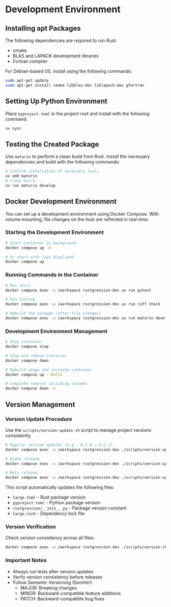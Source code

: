 # Development Environment

## Installing apt Packages

The following dependencies are required to run Rust:

- cmake
- BLAS and LAPACK development libraries
- Fortran compiler

For Debian-based OS, install using the following commands:

```bash
sudo apt-get update
sudo apt-get install cmake libblas-dev liblapack-dev gfortran
```

## Setting Up Python Environment

Place `pyproject.toml` in the project root and install with the following command:

```bash
uv sync
```

## Testing the Created Package

Use `maturin` to perform a clean build from Rust. Install the necessary dependencies and build with the following commands:

```bash
# Confirm installation of necessary tools
uv add maturin
# Clean build
uv run maturin develop
```

## Docker Development Environment

You can set up a development environment using Docker Compose. With volume mounting, file changes on the host are reflected in real-time.

### Starting the Development Environment

```bash
# Start container in background
docker compose up -d

# Or start with logs displayed
docker compose up
```

### Running Commands in the Container

```bash
# Run tests
docker compose exec -w /workspace rustgression-dev uv run pytest

# Run linting
docker compose exec -w /workspace rustgression-dev uv run ruff check

# Rebuild the package (after file changes)
docker compose exec -w /workspace rustgression-dev uv run maturin develop
```

### Development Environment Management

```bash
# Stop container
docker compose stop

# Stop and remove container
docker compose down

# Rebuild image and recreate container
docker compose up --build

# Complete removal including volumes
docker compose down -v
```

## Version Management

### Version Update Procedure

Use the `scripts/version-update.sh` script to manage project versions consistently.

```bash
# Regular version updates (e.g., 0.2.0 → 0.2.1)
docker compose exec -w /workspace rustgression-dev ./scripts/version-update.sh 0.2.1

# Alpha release
docker compose exec -w /workspace rustgression-dev ./scripts/version-update.sh 0.3.0-alpha.1

# Beta release
docker compose exec -w /workspace rustgression-dev ./scripts/version-update.sh 0.3.0-beta.1
```

This script automatically updates the following files:

- `Cargo.toml` - Rust package version
- `pyproject.toml` - Python package version
- `rustgression/__init__.py` - Package version constant
- `Cargo.lock` - Dependency lock file

### Version Verification

Check version consistency across all files:

```bash
docker compose exec -w /workspace rustgression-dev ./scripts/version-check.sh 0.2.1
```

### Important Notes

- Always run tests after version updates
- Verify version consistency before releases
- Follow Semantic Versioning (SemVer):
  - MAJOR: Breaking changes
  - MINOR: Backward-compatible feature additions
  - PATCH: Backward-compatible bug fixes
